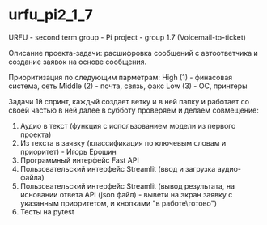 # urfu_pi2_1_7
URFU - second term group - Pi project - group 1.7 (Voicemail-to-ticket)

Описание проекта-задачи: расшифровка сообщений с автоответчика и создание заявок на основе сообщения. 

  Приоритизация по следующим парметрам:
  High (1) - финасовая система, сеть
  Middle (2) - почта, связь, факс
  Low (3) - ОС, принтеры

Задачи 1й спринт, каждый создает ветку и в ней папку и работает со своей частью в ней далее в субботу проверяем и делаем совмещение: 
  1) Аудио в текст (функция с использованием модели из первого проекта)
  2) Из текста в заявку (классификация по ключевым словам и приоритет) - Игорь Ерошин
  3) Программный интерфейс Fast API
  4) Пользовательский интерфейс Streamlit (ввод и загрузка аудио-файла)
  5) Пользовательский интерфейс Streamlit (вывод результата, на исновании ответа API (json файл) - вывети на экран заявку с указанным приоритетом, и кнопками "в работе\готово")
  6) Тесты на pytest
